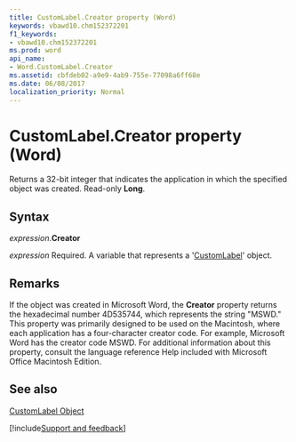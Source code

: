 ```yaml
---
title: CustomLabel.Creator property (Word)
keywords: vbawd10.chm152372201
f1_keywords:
- vbawd10.chm152372201
ms.prod: word
api_name:
- Word.CustomLabel.Creator
ms.assetid: cbfdeb02-a9e9-4ab9-755e-77098a6ff68e
ms.date: 06/08/2017
localization_priority: Normal
---
```



# CustomLabel.Creator property (Word)

Returns a 32-bit integer that indicates the application in which the specified object was created. Read-only  **Long**.


## Syntax

_expression_.**Creator**

_expression_ Required. A variable that represents a '[CustomLabel](Word.CustomLabel.md)' object.


## Remarks

If the object was created in Microsoft Word, the  **Creator** property returns the hexadecimal number 4D535744, which represents the string "MSWD." This property was primarily designed to be used on the Macintosh, where each application has a four-character creator code. For example, Microsoft Word has the creator code MSWD. For additional information about this property, consult the language reference Help included with Microsoft Office Macintosh Edition.


## See also


[CustomLabel Object](Word.CustomLabel.md)

[!include[Support and feedback](~/includes/feedback-boilerplate.md)]